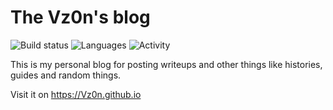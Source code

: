 # The Vz0n's blog

![Build status](https://img.shields.io/github/actions/workflow/status/Vz0n/Vz0n.github.io/pages-deploy.yml?style=flat-square) 
![Languages](https://img.shields.io/github/languages/count/Vz0n/Vz0n.github.io?style=flat-square) 
![Activity](https://img.shields.io/github/commit-activity/m/Vz0n/Vz0n.github.io?style=flat-square)

This is my personal blog for posting writeups and other things like histories, guides and random things.

Visit it on https://Vz0n.github.io
